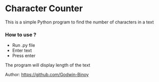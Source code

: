 # Character Counter
This is a simple Python program to find the number of characters in a text

### How to use ?
- Run .py file
- Enter text
- Press enter


The program will display length of the text

Author: https://github.com/Godwin-Binoy 
